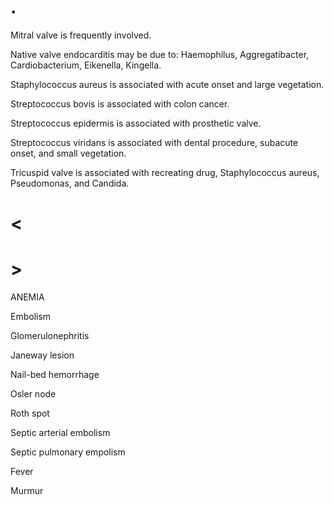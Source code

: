 # .

Mitral valve is frequently involved.

Native valve endocarditis may be due to: Haemophilus, Aggregatibacter, Cardiobacterium, Eikenella, Kingella.

Staphylococcus aureus is associated with acute onset and large vegetation.

Streptococcus bovis is associated with colon cancer.

Streptococcus epidermis is associated with prosthetic valve.

Streptococcus viridans is associated with dental procedure, subacute onset, and small vegetation.

Tricuspid valve is associated with recreating drug, Staphylococcus aureus, Pseudomonas, and Candida.

# <

# >

ANEMIA

Embolism

Glomerulonephritis

Janeway lesion

Nail-bed hemorrhage

Osler node

Roth spot

Septic arterial embolism

Septic pulmonary empolism

Fever

Murmur
